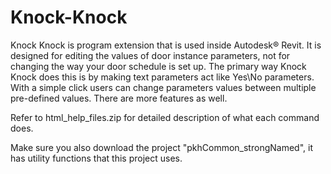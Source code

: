 # Knock-Knock

Knock Knock is program extension that is used inside Autodesk® Revit. It is designed for editing the values of 
door instance parameters, not for changing the way your door schedule is set up. The primary way Knock Knock 
does this is by making text parameters act like Yes\No parameters. With a simple click users can change parameters 
values between multiple pre-defined values. There are more features as well.

Refer to html_help_files.zip for detailed description of what each command does.

Make sure you also download the project "pkhCommon_strongNamed", it has utility functions that this project uses.
